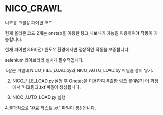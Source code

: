 # NICO_CRAWL
니코동 크롤링 파이썬 코드


현재 올라온 코드 2개는 onetab을 이용한 링크 내보내기 기능을 이용하여야 작동이 가능합니다.

현재 파이썬 3.9버전/ 윈도우 환경에서만 정상적인 작동을 보증합니다.

selenium 라이브러리 설치가 필수적입니다.


1.같은 파일에 NICO_FILE_LOAD.py와 NICO_AUTO_LOAD.py 파일을 같이 넣기.

2. NICO_FILE_LOAD.py 실행 후 Onetab을 이용하여 추출한 링크 붙여넣기
이 과정에서 '니코링크.txt'파일이 생성됩니다.

3. NICO_AUTO_LOAD.py 실행

4.결과적으로 '완료 리스트.txt" 파일이 생성됩니다.

